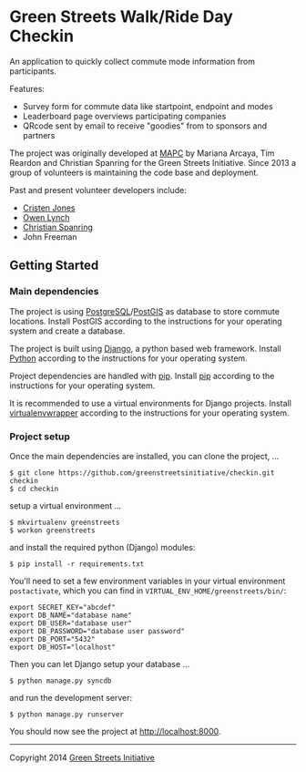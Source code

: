 # Green Streets Walk/Ride Day Checkin

An application to quickly collect commute mode information from participants.

Features:

* Survey form for commute data like startpoint, endpoint and modes
* Leaderboard page overviews participating companies
* QRcode sent by email to receive "goodies" from to sponsors and partners

The project was originally developed at [MAPC][1] by Mariana Arcaya, Tim Reardon 
and Christian Spanring for the Green Streets Initiative. Since 2013 a group of
volunteers is maintaining the code base and deployment.

Past and present volunteer developers include:

* [Cristen Jones][3]
* [Owen Lynch][2]
* [Christian Spanring][4]
* John Freeman

## Getting Started

### Main dependencies

The project is using [PostgreSQL][5]/[PostGIS][6] as database to store commute 
locations. Install PostGIS according to the instructions for your operating 
system and create a database.

The project is built using [Django][7], a python based web framework. Install
[Python][8] according to the instructions for your operating system.

Project dependencies are handled with [pip][9]. Install [pip][9] according to 
the instructions for your operating system.

It is recommended to use a virtual environments for Django projects. Install 
[virtualenvwrapper][10] according to the instructions for your operating system.

### Project setup

Once the main dependencies are installed, you can clone the project, ...

    $ git clone https://github.com/greenstreetsinitiative/checkin.git checkin
    $ cd checkin

setup a virtual environment ...

    $ mkvirtualenv greenstreets
    $ workon greenstreets

and install the required python (Django) modules:

	$ pip install -r requirements.txt

You'll need to set a few environment variables in your virtual environment 
`postactivate`, which you can find in `VIRTUAL_ENV_HOME/greenstreets/bin/`:

    export SECRET_KEY="abcdef"
    export DB_NAME="database name"
    export DB_USER="database user"
    export DB_PASSWORD="database user password"
    export DB_PORT="5432"
    export DB_HOST="localhost"

Then you can let Django setup your database ...

    $ python manage.py syncdb

and run the development server:

    $ python manage.py runserver

You should now see the project at [http://localhost:8000][11].

---

Copyright 2014 [Green Streets Initiative][12]


[1]: https://github.com/MAPC/greenstreets
[2]: https://github.com/olynch
[3]: https://github.com/thecristen
[4]: https://github.com/cspanring
[5]: http://www.postgresql.org/
[6]: http://postgis.net/
[7]: https://www.djangoproject.com/
[8]: http://python.org/
[9]: http://www.pip-installer.org/
[10]: http://virtualenvwrapper.readthedocs.org/
[11]: http://localhost:8000
[12]: http://gogreenstreets.org/
